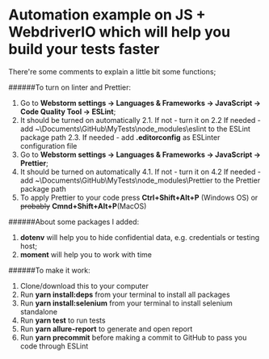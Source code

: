 # Automation example on JS + WebdriverIO which will help you build your tests faster

There're some comments to explain a little bit some functions;

######To turn on linter and Prettier:

1. Go to **Webstorm settings -> Languages & Frameworks -> JavaScript -> Code Quality Tool -> ESLint**;
2. It should be turned on automatically
   2.1. If not - turn it on
   2.2 If needed - add ~\Documents\GitHub\MyTests\node_modules\eslint to the ESLint package path
   2.3. If needed - add **.editorconfig** as ESLinter configuration file
3. Go to **Webstorm settings -> Languages & Frameworks -> JavaScript -> Prettier**;
4. It should be turned on automatically
   4.1. If not - turn it on
   4.2 If needed - add ~\Documents\GitHub\MyTests\node_modules\Prettier to the Prettier package path
5. To apply Prettier to your code press **Ctrl+Shift+Alt+P** (Windows OS) or ~~probably~~ **Cmnd+Shift+Alt+P**(MacOS)

######About some packages I added:

1. **dotenv** will help you to hide confidential data, e.g. credentials or testing host;
2. **moment** will help you to work with time

######To make it work:

1. Clone/download this to your computer
2. Run **yarn install:deps** from your terminal to install all packages
3. Run **yarn install:selenium** from your terminal to install selenium standalone
4. Run **yarn test** to run tests
5. Run **yarn allure-report** to generate and open report
6. Run **yarn precommit** before making a commit to GitHub to pass you code through ESLint
